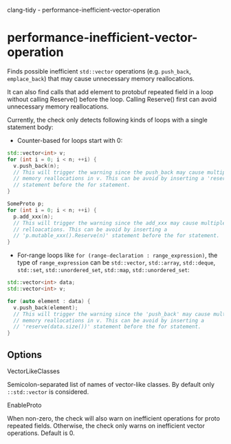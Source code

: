 clang-tidy - performance-inefficient-vector-operation

</div>

# performance-inefficient-vector-operation

Finds possible inefficient `std::vector` operations (e.g. `push_back`,
`emplace_back`) that may cause unnecessary memory reallocations.

It can also find calls that add element to protobuf repeated field in a
loop without calling Reserve() before the loop. Calling Reserve() first
can avoid unnecessary memory reallocations.

Currently, the check only detects following kinds of loops with a single
statement body:

- Counter-based for loops start with 0:

``` c++
std::vector<int> v;
for (int i = 0; i < n; ++i) {
  v.push_back(n);
  // This will trigger the warning since the push_back may cause multiple
  // memory reallocations in v. This can be avoid by inserting a 'reserve(n)'
  // statement before the for statement.
}

SomeProto p;
for (int i = 0; i < n; ++i) {
  p.add_xxx(n);
  // This will trigger the warning since the add_xxx may cause multiple memory
  // relloacations. This can be avoid by inserting a
  // 'p.mutable_xxx().Reserve(n)' statement before the for statement.
}
```

- For-range loops like `for (range-declaration : range_expression)`, the
  type of `range_expression` can be `std::vector`, `std::array`,
  `std::deque`, `std::set`, `std::unordered_set`, `std::map`,
  `std::unordered_set`:

``` c++
std::vector<int> data;
std::vector<int> v;

for (auto element : data) {
  v.push_back(element);
  // This will trigger the warning since the 'push_back' may cause multiple
  // memory reallocations in v. This can be avoid by inserting a
  // 'reserve(data.size())' statement before the for statement.
}
```

## Options

<div class="option">

VectorLikeClasses

Semicolon-separated list of names of vector-like classes. By default
only `::std::vector` is considered.

</div>

<div class="option">

EnableProto

When non-zero, the check will also warn on inefficient operations for
proto repeated fields. Otherwise, the check only warns on inefficient
vector operations. Default is <span class="title-ref">0</span>.

</div>
